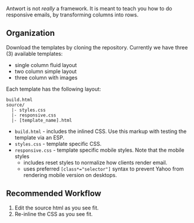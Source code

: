 Antwort is not *really* a framework. It is meant to teach you how to do responsive emails, by transforming columns into rows.

## Organization

Download the templates by cloning the repository. Currently we have three (3) available templates:

- single column fluid layout
- two column simple layout
- three column with images

Each template has the following layout:

    build.html
    source/
      |- styles.css
      |- responsive.css
      |- [template_name].html


* `build.html` - includes the inlined CSS. Use this markup with testing the template via an ESP.
* `styles.css` - template specific CSS.
* `responsive.css` - template specific mobile styles. Note that the mobile styles
    * includes reset styles to normalize how clients render email.
    * uses preferred `[class*="selector"]` syntax to prevent Yahoo from rendering mobile version on desktops.


## Recommended Workflow

1. Edit the source html as you see fit.
2. Re-inline the CSS as you see fit.


